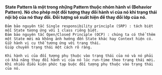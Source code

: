 **State Pattern là một trong những Pattern thuộc nhóm hành vi (Behavior Pattern).
Nó cho phép một đối tượng thay đổi hành vi của nó khi trạng thái nội bộ của nó thay đổi. 
Đối tượng sẽ xuất hiện để thay đổi lớp của nó.**

```` Lợi ích 
Đảm bảo nguyên tắc Single responsibility principle (SRP) : tách biệt mỗi State tương ứng với 1 class riêng biệt.
Đảm bảo nguyên tắc Open/Closed Principle (OCP) : chúng ta có thể thêm một State mới mà không ảnh hưởng đến State khác hay Context hiện có.
Giữ hành vi cụ thể tương ứng với trạng thái.
Giúp chuyển trạng thái một cách rõ ràng.
````

```` lúc dùng
Khi hành vi của đối tượng phụ thuộc vào trạng thái của nó và nó phải có khả năng thay đổi hành vi của nó lúc run-time theo trạng thái mới.
Khi nhiều điều kiện phức tạp buộc đối tượng phụ thuộc vào trạng thái của nó.
````

